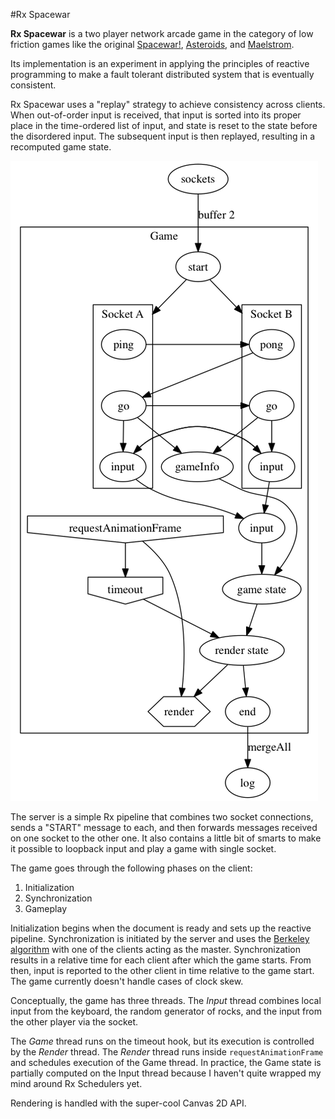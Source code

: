 #Rx Spacewar

**Rx Spacewar** is a two player network arcade game in the category of low friction games like the original [Spacewar!](http://en.wikipedia.org/wiki/Spacewar_(video_game)), [Asteroids](http://en.wikipedia.org/wiki/Asteroids_(video_game)), and [Maelstrom](http://en.wikipedia.org/wiki/Maelstrom_(1992_video_game)).

Its implementation is an experiment in applying the principles of reactive programming to make a fault tolerant distributed system that is eventually consistent.

<!--

The process of developing this little game made me realize how alien the reactive paradigm feels at first. When I started, I collected all the input in a reactive stream, dumped that in a global variable and then wrote a conventional imperative arcade game that peeked at that input in a conventional game loop. But one thing I really liked about Rx was I was able to do that and get something working and then slowly figure out how to adapt to the Reactive paradigm.

One thing I noticed was the way this upended my intutions about modularity. For example, when I originally wrote this, I had the files divided into the semantic things in the game, like ships, and shots and players. Over time, I refactored this along functional lines: ticking the simulation, or drawing. It was tickles me that functional programming is, well, more functional.

But what Ben XXX said when he came here was that it takes about 6 weeks to become comfortable and looking at my git log, that's exactly where I am. Over time, I was able to adapt my imperative code better to the reactive paradigm.

One of the last steps of this was untangling the dependency between the stream of input from the users vs the stream of update requests from 

###Observable of observables
e.g. sockets, server logging,  gameInfo?
###Immutability and share()
###Observable transport

-->
Rx Spacewar uses a "replay" strategy to achieve consistency across clients. When out-of-order input is received, that input is sorted into its proper place in the time-ordered list of input, and state is reset to the state before the disordered input. The subsequent input is then replayed, resulting in a recomputed game state.

![alt text](./README.png "Rx pipeline for Spacewar")

The server is a simple Rx pipeline that combines two socket connections, sends a "START" message to each, and then forwards messages received on one socket to the other one. It also contains a little bit of smarts to make it possible to loopback input and play a game with single socket.

The game goes through the following phases on the client:

1. Initialization
2. Synchronization
3. Gameplay

Initialization begins when the document is ready and sets up the reactive pipeline. Synchronization is initiated by the server and uses the [Berkeley algorithm](http://en.wikipedia.org/wiki/Berkeley_algorithm) with one of the clients acting as the master. Synchronization results in a relative time for each client after which the game starts. From then, input is reported to the other client in time relative to the game start. The game currently doesn't handle cases of clock skew.

Conceptually, the game has three threads. The *Input* thread combines local input from the keyboard, the random generator of rocks, and the input from the other player via the socket. 

The *Game* thread runs on the timeout hook, but its execution is controlled by the *Render* thread. The *Render* thread runs inside <code>requestAnimationFrame</code> and schedules execution of the Game thread. In practice, the Game state is partially computed on the Input thread because I haven't quite wrapped my mind around Rx Schedulers yet.

Rendering is handled with the super-cool Canvas 2D API. 
